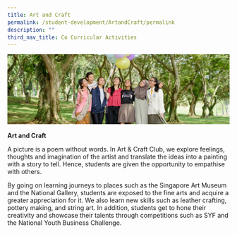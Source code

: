 ```yaml
---
title: Art and Craft
permalink: /student-development/ArtandCraft/permalink
description: ""
third_nav_title: Co Curricular Activities
---
```

![](/images/Visual-Performing-Arts-banner.jpg)

**Art and Craft**

A picture is a poem without words. In Art & Craft Club, we explore feelings, thoughts and imagination of the artist and translate the ideas into a painting with a story to tell. Hence, students are given the opportunity to empathise with others.

By going on learning journeys to places such as the Singapore Art Museum and the National Gallery, students are exposed to the fine arts and acquire a greater appreciation for it. We also learn new skills such as leather crafting, pottery making, and string art. In addition, students get to hone their creativity and showcase their talents through competitions such as SYF and the National Youth Business Challenge.